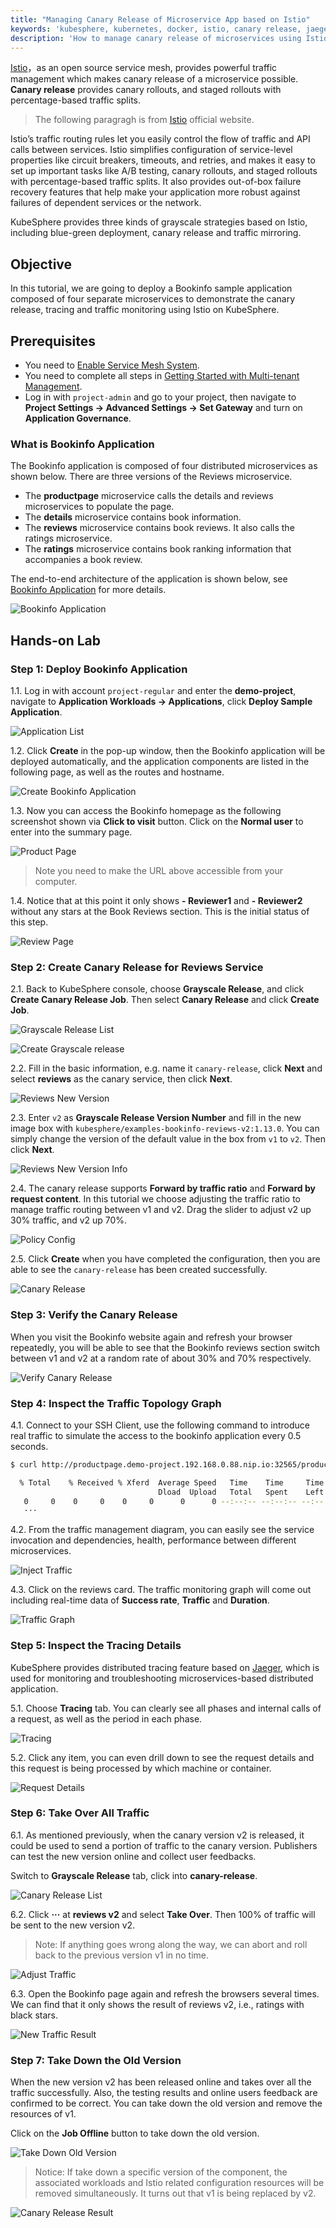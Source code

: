 ```yaml
---
title: "Managing Canary Release of Microservice App based on Istio"
keywords: 'kubesphere, kubernetes, docker, istio, canary release, jaeger'
description: 'How to manage canary release of microservices using Istio platform'
---
```


[Istio](https://istio.io/)，as an open source service mesh, provides powerful traffic management which makes canary release of a microservice possible. **Canary release** provides canary rollouts, and staged rollouts with percentage-based traffic splits.

> The following paragragh is from [Istio](https://istio.io/docs/concepts/traffic-management/) official website.

Istio’s traffic routing rules let you easily control the flow of traffic and API calls between services. Istio simplifies configuration of service-level properties like circuit breakers, timeouts, and retries, and makes it easy to set up important tasks like A/B testing, canary rollouts, and staged rollouts with percentage-based traffic splits. It also provides out-of-box failure recovery features that help make your application more robust against failures of dependent services or the network.

KubeSphere provides three kinds of grayscale strategies based on Istio, including blue-green deployment, canary release and traffic mirroring.

## Objective

In this tutorial, we are going to deploy a Bookinfo sample application composed of four separate microservices to demonstrate the canary release, tracing and traffic monitoring using Istio on KubeSphere.

## Prerequisites

- You need to [Enable Service Mesh System](../../installation/install-servicemesh).
- You need to complete all steps in [Getting Started with Multi-tenant Management](../admin-quick-start.md).
- Log in with `project-admin` and go to your project, then navigate to **Project Settings → Advanced Settings → Set Gateway** and turn on **Application Governance**.

### What is Bookinfo Application

The Bookinfo application is composed of four distributed microservices as shown below. There are three versions of the Reviews microservice.

- The **productpage** microservice calls the details and reviews microservices to populate the page.
- The **details** microservice contains book information.
- The **reviews** microservice contains book reviews. It also calls the ratings microservice.
- The **ratings** microservice contains book ranking information that accompanies a book review.

The end-to-end architecture of the application is shown below, see [Bookinfo Application](https://istio.io/docs/examples/bookinfo/) for more details.

![Bookinfo Application](https://pek3b.qingstor.com/kubesphere-docs/png/20190718152533.png#align=left&display=inline&height=1030&originHeight=1030&originWidth=1712&search=&status=done&width=1712)

## Hands-on Lab

### Step 1: Deploy Bookinfo Application

1.1. Log in with account `project-regular` and enter the **demo-project**, navigate to **Application Workloads → Applications**, click **Deploy Sample Application**.

![Application List](https://pek3b.qingstor.com/kubesphere-docs/png/20200210234559.png)

1.2. Click **Create** in the pop-up window, then the Bookinfo application will be deployed automatically, and the application components are listed in the following page, as well as the routes and hostname.

![Create Bookinfo Application](https://pek3b.qingstor.com/kubesphere-docs/png/20200210235159.png)

1.3. Now you can access the Bookinfo homepage as the following screenshot shown via **Click to visit** button. Click on the **Normal user** to enter into the summary page.

![Product Page](https://pek3b.qingstor.com/kubesphere-docs/png/20190718161448.png#align=left&display=inline&height=922&originHeight=922&originWidth=2416&search=&status=done&width=2416)

> Note you need to make the URL above accessible from your computer.

1.4. Notice that at this point it only shows **- Reviewer1** and **- Reviewer2** without any stars at the Book Reviews section. This is the initial status of this step.

![Review Page](https://pek3b.qingstor.com/kubesphere-docs/png/20190718161819.png#align=left&display=inline&height=986&originHeight=986&originWidth=2854&search=&status=done&width=2854)

### Step 2: Create Canary Release for Reviews Service

2.1. Back to KubeSphere console, choose **Grayscale Release**, and click **Create Canary Release Job**. Then select **Canary Release** and click **Create Job**.

![Grayscale Release List](https://pek3b.qingstor.com/kubesphere-docs/png/20190718162152.png#align=left&display=inline&height=748&originHeight=748&originWidth=2846&search=&status=done&width=2846)

![Create Grayscale release](https://pek3b.qingstor.com/kubesphere-docs/png/20190718162308.png#align=left&display=inline&height=1416&originHeight=1416&originWidth=2822&search=&status=done&width=2822)

2.2. Fill in the basic information, e.g. name it `canary-release`, click **Next** and select **reviews** as the canary service, then click **Next**.

![Reviews New Version](https://pek3b.qingstor.com/kubesphere-docs/png/20190718162550.png#align=left&display=inline&height=926&originHeight=926&originWidth=1908&search=&status=done&width=1908)

2.3. Enter `v2` as **Grayscale Release Version Number** and fill in the new image box with `kubesphere/examples-bookinfo-reviews-v2:1.13.0`. You can simply change the version of the default value in the box from `v1` to `v2`. Then click **Next**.

![Reviews New Version Info](https://pek3b.qingstor.com/kubesphere-docs/png/20190718162840.png#align=left&display=inline&height=754&originHeight=754&originWidth=1910&search=&status=done&width=1910)

2.4. The canary release supports **Forward by traffic ratio** and **Forward by request content**. In this tutorial we choose adjusting the traffic ratio to manage traffic routing between v1 and v2. Drag the slider to adjust v2 up 30% traffic, and v2 up 70%.

![Policy Config](https://pek3b.qingstor.com/kubesphere-docs/png/20190718163639.png#align=left&display=inline&height=750&originHeight=750&originWidth=1846&search=&status=done&width=1846)

2.5. Click **Create** when you have completed the configuration, then you are able to see the `canary-release` has been created successfully.

![Canary Release](https://pek3b.qingstor.com/kubesphere-docs/png/20190718164216.png#align=left&display=inline&height=850&originHeight=850&originWidth=2822&search=&status=done&width=2822)

### Step 3: Verify the Canary Release

When you visit the Bookinfo website again and refresh your browser repeatedly, you will be able to see that the Bookinfo reviews section switch between v1 and v2 at a random rate of about 30% and 70% respectively.

![Verify Canary Release](https://pek3b.qingstor.com/kubesphere-docs/png/bookinfo-canary.gif#align=left&display=inline&height=1016&originHeight=1016&originWidth=2844&search=&status=done&width=2844)

### Step 4: Inspect the Traffic Topology Graph

4.1. Connect to your SSH Client, use the following command to introduce real traffic to simulate the access to the bookinfo application every 0.5 seconds.

```bash
$ curl http://productpage.demo-project.192.168.0.88.nip.io:32565/productpage?u=normal

  % Total    % Received % Xferd  Average Speed   Time    Time     Time  Current
                                 Dload  Upload   Total   Spent    Left  Speed
   0     0    0     0    0     0      0      0 --:--:-- --:--:-- --:--:--     0< 74  5183   74  3842    0     0  73957      0 --:--:-- --:--:-- --:--:-- 73884<!DOCTYPE html>
   ···
```

4.2. From the traffic management diagram, you can easily see the service invocation and dependencies, health, performance between different microservices.

![Inject Traffic](https://pek3b.qingstor.com/kubesphere-docs/png/20190718170256.png#align=left&display=inline&height=1338&originHeight=1338&originWidth=2070&search=&status=done&width=2070)

4.3. Click on the reviews card. The traffic monitoring graph will come out including real-time data of **Success rate**, **Traffic** and **Duration**.

![Traffic Graph](https://pek3b.qingstor.com/kubesphere-docs/png/20190718170727.png#align=left&display=inline&height=1150&originHeight=1150&originWidth=2060&search=&status=done&width=2060)

### Step 5: Inspect the Tracing Details

KubeSphere provides distributed tracing feature based on [Jaeger](https://www.jaegertracing.io/), which is used for monitoring and troubleshooting microservices-based distributed application.

5.1. Choose **Tracing** tab. You can clearly see all phases and internal calls of a request, as well as the period in each phase.

![Tracing](https://pek3b.qingstor.com/kubesphere-docs/png/20190718171052.png#align=left&display=inline&height=1568&originHeight=1568&originWidth=2824&search=&status=done&width=2824)

5.2. Click any item, you can even drill down to see the request details and this request is being processed by which machine or container.

![Request Details](https://pek3b.qingstor.com/kubesphere-docs/png/20190718173117.png#align=left&display=inline&height=1382&originHeight=1382&originWidth=2766&search=&status=done&width=2766)

### Step 6: Take Over All Traffic

6.1. As mentioned previously, when the canary version v2 is released, it could be used to send a portion of traffic to the canary version. Publishers can test the new version online and collect user feedbacks.

Switch to **Grayscale Release** tab, click into **canary-release**.

![Canary Release List](https://pek3b.qingstor.com/kubesphere-docs/png/20190718181326.png#align=left&display=inline&height=756&originHeight=756&originWidth=2824&search=&status=done&width=2824)

6.2. Click **···** at **reviews v2** and select **Take Over**. Then 100% of traffic will be sent to the new version v2.

> Note: If anything goes wrong along the way, we can abort and roll back to the previous version v1 in no time.

![Adjust Traffic](https://pek3b.qingstor.com/kubesphere-docs/png/20190718181413.png#align=left&display=inline&height=1438&originHeight=1438&originWidth=2744&search=&status=done&width=2744)

6.3. Open the Bookinfo page again and refresh the browsers several times. We can find that it only shows the result of reviews v2, i.e., ratings with black stars.

![New Traffic Result](https://pek3b.qingstor.com/kubesphere-docs/png/20190718235627.png#align=left&display=inline&height=1108&originHeight=1108&originWidth=2372&search=&status=done&width=2372)

### Step 7: Take Down the Old Version

When the new version v2 has been released online and takes over all the traffic successfully. Also, the testing results and online users feedback are confirmed to be correct. You can take down the old version and remove the resources of v1.

Click on the **Job Offline** button to take down the old version.

![Take Down Old Version](https://pek3b.qingstor.com/kubesphere-docs/png/20190719001803.png#align=left&display=inline&height=1466&originHeight=1466&originWidth=2742&search=&status=done&width=2742)

> Notice: If take down a specific version of the component, the associated workloads and Istio related configuration resources will be removed simultaneously. It turns out that v1 is being replaced by v2.

![Canary Release Result](https://pek3b.qingstor.com/kubesphere-docs/png/20190719001945.png#align=left&display=inline&height=1418&originHeight=1418&originWidth=1988&search=&status=done&width=1988)
